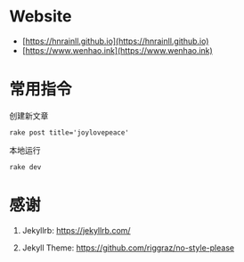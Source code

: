 # Website

- [https://hnrainll.github.io](https://hnrainll.github.io)
- [https://www.wenhao.ink](https://www.wenhao.ink)


# 常用指令

创建新文章
```
rake post title='joylovepeace'
```

本地运行
```
rake dev
```


# 感谢

 1. Jekyllrb: <https://jekyllrb.com/>

 2. Jekyll Theme: <https://github.com/riggraz/no-style-please>



